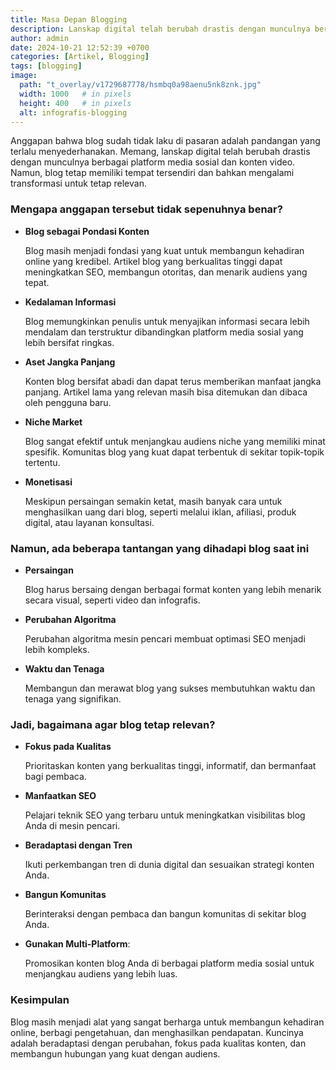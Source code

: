 ```yaml
---
title: Masa Depan Blogging
description: Lanskap digital telah berubah drastis dengan munculnya berbagai platform media sosial dan konten video.
author: admin
date: 2024-10-21 12:52:39 +0700
categories: [Artikel, Blogging]
tags: [blogging]
image:
  path: "t_overlay/v1729687778/hsmbq0a98aenu5nk8znk.jpg"
  width: 1000   # in pixels
  height: 400   # in pixels
  alt: infografis-blogging
---
```



Anggapan bahwa blog sudah tidak laku di pasaran adalah pandangan yang terlalu menyederhanakan. Memang, lanskap digital telah berubah drastis dengan munculnya berbagai platform media sosial dan konten video. Namun, blog tetap memiliki tempat tersendiri dan bahkan mengalami transformasi untuk tetap relevan.

### Mengapa anggapan tersebut tidak sepenuhnya benar?

- **Blog sebagai Pondasi Konten** 

  Blog masih menjadi fondasi yang kuat untuk membangun kehadiran online yang kredibel. Artikel blog yang berkualitas tinggi dapat meningkatkan SEO, membangun otoritas, dan menarik audiens yang tepat.

- **Kedalaman Informasi** 
  
  Blog memungkinkan penulis untuk menyajikan informasi secara lebih mendalam dan terstruktur dibandingkan platform media sosial yang lebih bersifat ringkas.

- **Aset Jangka Panjang** 
  
  Konten blog bersifat abadi dan dapat terus memberikan manfaat jangka panjang. Artikel lama yang relevan masih bisa ditemukan dan dibaca oleh pengguna baru.

- **Niche Market** 
  
  Blog sangat efektif untuk menjangkau audiens niche yang memiliki minat spesifik. Komunitas blog yang kuat dapat terbentuk di sekitar topik-topik tertentu.

- **Monetisasi** 
  
  Meskipun persaingan semakin ketat, masih banyak cara untuk menghasilkan uang dari blog, seperti melalui iklan, afiliasi, produk digital, atau layanan konsultasi.


### Namun, ada beberapa tantangan yang dihadapi blog saat ini

- **Persaingan** 
  
  Blog harus bersaing dengan berbagai format konten yang lebih menarik secara visual, seperti video dan infografis.

- **Perubahan Algoritma** 
  
  Perubahan algoritma mesin pencari membuat optimasi SEO menjadi lebih kompleks.

- **Waktu dan Tenaga** 
  
  Membangun dan merawat blog yang sukses membutuhkan waktu dan tenaga yang signifikan.


### Jadi, bagaimana agar blog tetap relevan?

- **Fokus pada Kualitas**
  
  Prioritaskan konten yang berkualitas tinggi, informatif, dan bermanfaat bagi pembaca.

- **Manfaatkan SEO**
  
  Pelajari teknik SEO yang terbaru untuk meningkatkan visibilitas blog Anda di mesin pencari.

- **Beradaptasi dengan Tren** 
  
  Ikuti perkembangan tren di dunia digital dan sesuaikan strategi konten Anda.

- **Bangun Komunitas**

  Berinteraksi dengan pembaca dan bangun komunitas di sekitar blog Anda.

- **Gunakan Multi-Platform**: 

  Promosikan konten blog Anda di berbagai platform media sosial untuk menjangkau audiens yang lebih luas.


### Kesimpulan

Blog masih menjadi alat yang sangat berharga untuk membangun kehadiran online, berbagi pengetahuan, dan menghasilkan pendapatan. Kuncinya adalah beradaptasi dengan perubahan, fokus pada kualitas konten, dan membangun hubungan yang kuat dengan audiens.